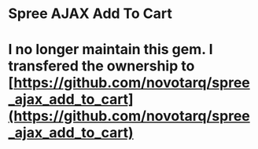 Spree AJAX Add To Cart
======================

# I no longer maintain this gem. I transfered the ownership to [https://github.com/novotarq/spree_ajax_add_to_cart](https://github.com/novotarq/spree_ajax_add_to_cart)
